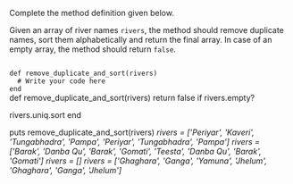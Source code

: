Complete the method definition given below.

Given an array of river names `rivers`, the method should remove duplicate names, sort them alphabetically and return the final array. In case of an empty array, the method should return `false`.

<codeblock language="ruby" type="exercise" testMode="multipleInput">
<code>
def remove_duplicate_and_sort(rivers)
  # Write your code here
end
</code>

<solution>
def remove_duplicate_and_sort(rivers)
  return false if rivers.empty?

  rivers.uniq.sort
end
</solution>

<testcases>
<caller>
puts remove_duplicate_and_sort(rivers)
</caller>
<testcase>
<i>
rivers = ['Periyar', 'Kaveri', 'Tungabhadra', 'Pampa', 'Periyar', 'Tungabhadra', 'Pampa']
</i>
</testcase>
<testcase>
<i>
rivers = ['Barak', 'Danba Qu', 'Barak', 'Gomati', 'Teesta', 'Danba Qu', 'Barak', 'Gomati']
</i>
</testcase>
<testcase>
<i>
rivers = []
</i>
</testcase>
<testcase>
<i>
rivers = ['Ghaghara', 'Ganga', 'Yamuna', 'Jhelum', 'Ghaghara', 'Ganga', 'Jhelum']
</i>
</testcase>
</testcases>
</codeblock>

